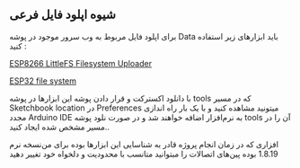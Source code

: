 ## شیوه اپلود فایل فرعی
برای اپلود فایل مربوط به وب سرور موجود در پوشه Data باید ابزارهای زیر استفاده کنید :

[ESP8266 LittleFS Filesystem Uploader](https://github.com/earlephilhower/arduino-esp8266littlefs-plugin)

[ESP32 file system](https://github.com/me-no-dev/arduino-esp32fs-plugin)

با دانلود اکسترکت و قرار دادن پوشه این ابزارها در پوشه tools که در مسیر Sketchbook location در Preferences میتونید مشاهده کنید و با یک بار راه اندازی مجدد Arduino IDE به نرم‌افزار اضافه خواهند شد و در صورت نلود پوشه tools آن را در مسیر مشخص شده ایجاد کنید..

نسخه نرم‎‌افزاری که در زمان انجام پروژه قادر به شناسایی این ابزارها بوده برای من 1.8.19 بوده 
  پین‌های اتصالات را مبتوانید متانسب با محدودیت و دلخواه خود تغییر دهید
